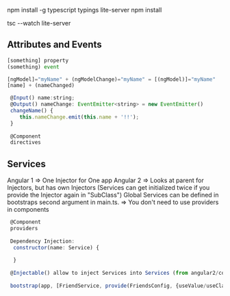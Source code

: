 npm install -g typescript typings lite-server
npm install

tsc --watch
lite-server


## Attributes and Events
```javascript
[something] property
(something) event

[ngModel]="myName" + (ngModelChange)="myName" = [(ngModel)]="myName"
[name] + (nameChanged)

 @Input() name:string;
 @Output() nameChange: EventEmitter<string> = new EventEmitter()
 changeName() {
    this.nameChange.emit(this.name + '!!');
 }
 
 @Component
 directives
``` 

## Services
 
Angular 1 => One Injector for One app
Angular 2 => Looks at parent for Injectors, but has own Injectors (Services can get initialized twice if you provide the Injector again in "SubClass")
Global Services can be defined in bootstraps second argument in main.ts. => You don't need to use providers in components

```javascript
 @Component
 providers
 
 Dependency Injection:
  constructor(name: Service) {
  
  }
  
 @Injectable() allow to inject Services into Services (from angular2/core)
 
 bootstrap(app, [FriendService, provide(FriendsConfig, {useValue/useClass/useFactory})]); to inject custom
``` 
 
